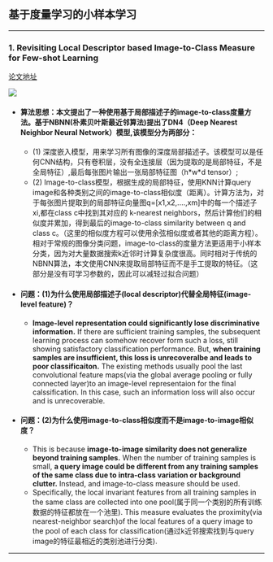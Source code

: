 ## 基于度量学习的小样本学习
--- 
### 1. Revisiting Local Descriptor based Image-to-Class Measure for Few-shot Learning
[论文地址](https://arxiv.org/abs/1903.12290?source=post_page)

![](https://github.com/wangyao049/-/blob/master/1573804301(1).png)

- #### 算法思想：本文提出了一种使用基于局部描述子的image-to-class度量方法。基于NBNN(朴素贝叶斯最近邻算法)提出了DN4（Deep Nearest Neighbor Neural Network）模型,该模型分为两部分：
    - (1) 深度嵌入模型，用来学习所有图像的深度局部描述子。该模型可以是任何CNN结构，只有卷积层，没有全连接层（因为提取的是局部特征，不是全局特征）,最后每张图片输出一张局部特征图（h\*w\*d tensor）; 
    - (2) Image-to-class模型，根据生成的局部特征，使用KNN计算query image和各种类别之间的image-to-class相似度（距离）。计算方法为，对于每张图片提取到的局部特征向量图q=[x1,x2,....,xm]中的每一个描述子xi,都在class c中找到其对应的 k-nearest neighbors，然后计算他们的相似度并累加，得到最后的image-to-class similarity between q and class c。（这里的相似度方程可以使用余弦相似度或者其他的距离方程）。相对于常规的图像分类问题，image-to-class的度量方法更适用于小样本分类，因为对大量数据搜索k近邻时计算复杂度很高。同时相对于传统的NBNN算法，本文使用CNN来提取局部特征而不是手工提取的特征。（这部分是没有可学习参数的，因此可以减轻过拟合问题）
    
- #### 问题：(1)为什么使用局部描述子(local descriptor)代替全局特征(image-level feature)？
    - **Image-level representation could significantly lose discriminative information.** If there are sufficient training samples, the subsequent learning process can somehow recover form  such a loss, still showing satisfactory classification performance. But, **when training samples are insufficient, this loss is unrecoveralbe and leads to poor classificaiton.** The existing methods usually pool the last convolutional feature maps(via the global average pooling or fully connected layer)to an image-level representaion for the final calssification. In this case, such an information loss will also occur and is unrecoverable.

- #### 问题：(2)为什么使用image-to-class相似度而不是image-to-image相似度？
    - This is because **image-to-image similarity does not generalize beyond training samples.** When the number of training samples is small, **a query image could be different from any training samples of the same class due to intra-class variation or background clutter.** Instead, and image-to-class measure should be used. 
    - Specifically, the local invariant features from all training samples in the same class are collected into one pool(属于同一个类别的所有训练数据的特征都放在一个池里). This measure evaluates the proximity(via nearest-neighbor search)of the local features of a query image to the pool of each class for classification(通过k近邻搜索找到与query image的特征最相近的类别池进行分类).
-----
